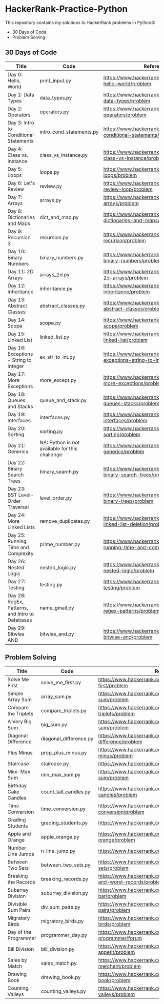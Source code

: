 # HackerRank-Practice-Python

This repository contains my solutions to HackerRank problems in Python3:

* 30 Days of Code
* Problem Solving

## 30 Days of Code



Title        | Code      | Reference
------------ | --------- | ---------
Day 0: Hello, World | print_input.py | https://www.hackerrank.com/challenges/30-hello-world/problem
Day 1: Data Types | data_types.py |  https://www.hackerrank.com/challenges/30-data-types/problem
Day 2: Operators | operators.py |  https://www.hackerrank.com/challenges/30-operators/problem
Day 3: Intro to Conditional Statements | intro_cond_statements.py |  https://www.hackerrank.com/challenges/30-conditional-statements/problem
Day 4: Class vs. Instance | class_vs_instance.py |  https://www.hackerrank.com/challenges/30-class-vs-instance/problem
Day 5: Loops | loops.py |  https://www.hackerrank.com/challenges/30-loops/problem
Day 6: Let's Review | review.py |  https://www.hackerrank.com/challenges/30-review-loop/problem
Day 7: Arrays | arrays.py |  https://www.hackerrank.com/challenges/30-arrays/problem
Day 8: Dictionaries and Maps | dict_and_map.py |  https://www.hackerrank.com/challenges/30-dictionaries-and-maps/problem
Day 9: Recursion 3 | recursion.py |  https://www.hackerrank.com/challenges/30-recursion/problem
Day 10: Binary Numbers | binary_numbers.py |  https://www.hackerrank.com/challenges/30-binary-numbers/problem
Day 11: 2D Arrays | arrays_2d.py |  https://www.hackerrank.com/challenges/30-2d-arrays/problem
Day 12: Inheritance | inheritance.py |  https://www.hackerrank.com/challenges/30-inheritance/problem
Day 13: Abstract Classes | abstract_classes.py |  https://www.hackerrank.com/challenges/30-abstract-classes/problem
Day 14: Scope | scope.py |  https://www.hackerrank.com/challenges/30-scope/problem
Day 15: Linked List | linked_list.py |  https://www.hackerrank.com/challenges/30-linked-list/problem
Day 16: Exceptions - String to Integer | ex_str_to_int.py |  https://www.hackerrank.com/challenges/30-exceptions-string-to-integer/problem
Day 17: More Exceptions | more_except.py |  https://www.hackerrank.com/challenges/30-more-exceptions/problem
Day 18: Queues and Stacks | queue_and_stack.py |  https://www.hackerrank.com/challenges/30-queues-stacks/problem
Day 19: Interfaces | interfaces.py |  https://www.hackerrank.com/challenges/30-interfaces/problem
Day 20: Sorting | sorting.py |  https://www.hackerrank.com/challenges/30-sorting/problem
Day 21: Generics | NA: Python is not available for this challenge |  https://www.hackerrank.com/challenges/30-generics/problem
Day 22: Binary Search Trees | binary_search.py |  https://www.hackerrank.com/challenges/30-binary-search-trees/problem
Day 23: BST Level-Order Traversal | level_order.py |  https://www.hackerrank.com/challenges/30-binary-trees/problem
Day 24: More Linked Lists | remove_duplicates.py |  https://www.hackerrank.com/challenges/30-linked-list-deletion/problem
Day 25: Running Time and Complexity | prime_number.py |  https://www.hackerrank.com/challenges/30-running-time-and-complexity/problem
Day 26: Nested Logic | nested_logic.py |  https://www.hackerrank.com/challenges/30-nested-logic/problem
Day 27: Testing | testing.py |  https://www.hackerrank.com/challenges/30-testing/problem
Day 28: RegEx, Patterns, and Intro to Databases | name_gmail.py |  https://www.hackerrank.com/challenges/30-regex-patterns/problem
Day 29: Bitwise AND | bitwise_and.py |  https://www.hackerrank.com/challenges/30-bitwise-and/problem

## Problem Solving

Title        | Code      | Reference
------------ | --------- | ---------
Solve Me First | solve_me_first.py |  https://www.hackerrank.com/challenges/solve-me-first/problem
Simple Array Sum| array_sum.py |  https://www.hackerrank.com/challenges/simple-array-sum/problem
Compare the Triplets| compare_triplets.py |  https://www.hackerrank.com/challenges/compare-the-triplets/problem
A Very Big Sum| big_sum.py |  https://www.hackerrank.com/challenges/a-very-big-sum/problem
Diagonal Difference| diagonal_difference.py |  https://www.hackerrank.com/challenges/diagonal-difference/problem
Plus Minus| prop_plus_minus.py |  https://www.hackerrank.com/challenges/plus-minus/problem
Staircase| staircase.py |  https://www.hackerrank.com/challenges/staircase/problem
Mini-Max Sum| min_max_sum.py |  https://www.hackerrank.com/challenges/mini-max-sum/problem
Birthday Cake Candles | count_tall_candles.py |  https://www.hackerrank.com/challenges/birthday-cake-candles/problem
Time Conversion | time_conversion.py |  https://www.hackerrank.com/challenges/time-conversion/problem
Grading Students | grading_students.py |  https://www.hackerrank.com/challenges/grading/problem
Apple and Orange | apple_orange.py |  https://www.hackerrank.com/challenges/apple-and-orange/problem
Number Line Jumps | n_line_jump.py |  https://www.hackerrank.com/challenges/kangaroo/problem
Between Two Sets | between_two_sets.py |  https://www.hackerrank.com/challenges/between-two-sets/problem
Breaking the Records | breaking_records.py |  https://www.hackerrank.com/challenges/breaking-best-and-worst-records/problem
Subarray Division | suburray_division.py |  https://www.hackerrank.com/challenges/the-birthday-bar/problem
Divisible Sum Pairs | div_sum_pairs.py |  https://www.hackerrank.com/challenges/divisible-sum-pairs/problem
Migratory Birds | migratory_birds.py |  https://www.hackerrank.com/challenges/migratory-birds/problem
Day of the Programmer | programmer_day.py |  https://www.hackerrank.com/challenges/day-of-the-programmer/forum
Bill Division | bill_division.py |  https://www.hackerrank.com/challenges/bon-appetit/problem
Sales by Match | sales_match.py |  https://www.hackerrank.com/challenges/sock-merchant/problem
Drawing Book | drawing_book.py |  https://www.hackerrank.com/challenges/drawing-book/problem
Counting Valleys | counting_valleys.py |  https://www.hackerrank.com/challenges/counting-valleys/problem
